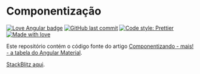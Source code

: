 # Componentização

[![Love Angular badge](https://img.shields.io/badge/angular-love-blue?logo=angular&angular=love&style=flat-square&color=ff69b4)](https://www.github.com/angular/angular) [![GitHub last commit](https://img.shields.io/github/last-commit/ortegavan/componentizacao?style=flat-square)](https://github.com/ortegavan/componentizacao/commits/) [![Code style: Prettier](https://img.shields.io/badge/code_style-prettier-ff69b4.svg?style=flat-square)](https://github.com/prettier) [![Made with love](https://img.shields.io/badge/made%20with%20%E2%99%A5%20by-ortegavan-ff69b4.svg?style=flat-square)](https://github.com/ortegavan)

Este repositório contém o código fonte do artigo [Componentizando - mais! - a tabela do Angular Material](https://medium.com/@ortegavan/componentizando-mais-a-tabela-do-angular-material-a5c881b8e47c).

[StackBlitz aqui](https://stackblitz.com/~/github.com/ortegavan/componentizacao).
